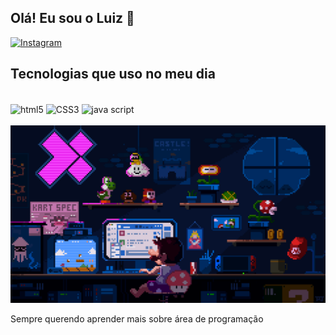
## Olá! Eu sou o Luiz 👋


[![Instagram](https://img.shields.io/badge/Instagram-E4405F?style=for-the-badge&logo=instagram&logoColor=white)](https://www.instagram.com/lzstc7/ )



## Tecnologias que uso no meu dia

<div style="display: inline_block"><br/>
   <img align="center" alt="html5" src="https://img.shields.io/badge/HTML5-E34F26?style=for-the-badge&logo=html5&logoColor=white" />
   <img align="center" alt="CSS3" src="https://img.shields.io/badge/CSS-239120?&style=for-the-badge&logo=css3&logoColor=white" />
   <img align="center" alt="java script" src="https://img.shields.io/badge/JavaScript-F7DF1E?style=for-the-badge&logo=javascript&logoColor=black" />
   
</div><br/>
<div>
    <img src="https://github.com/AfonsoBezerra/AfonsoBezerra/blob/main/img/mario.gif"/>
    </div>

Sempre querendo aprender mais sobre área de programação
